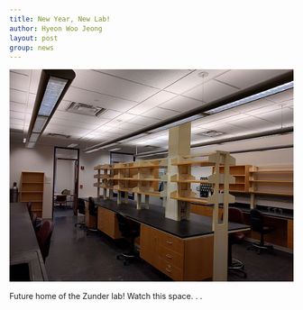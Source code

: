 ```yaml
---
title: New Year, New Lab!
author: Hyeon Woo Jeong
layout: post
group: news
---
```

 <img src="/static/img/news/MR5_2220_empty.jpg" alt="MR5 2220 empty" class="img-responsive">

Future home of the Zunder lab!  Watch this space. . .